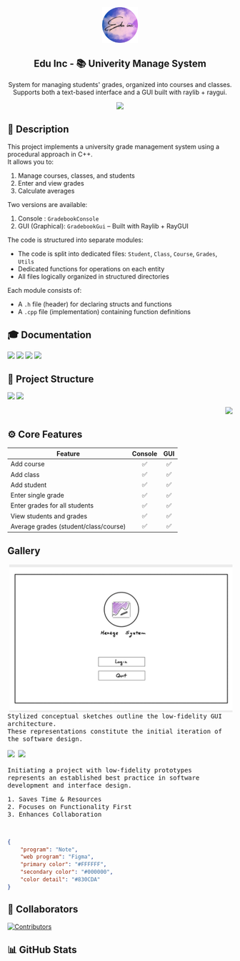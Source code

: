 <p align="center">
    <img src="assets/Logo-edu.png" width="80" />
    <h2 align="center">Edu Inc - 📚 Univerity Manage System</h2>
</p>

<p align="center">System for managing students' grades, organized into courses and classes.  
Supports both a text-based interface and a GUI built with raylib + raygui.</p>

<p align="center">
    <a href="https://github.com/Ercaino/UNI-GradeManager">
        <img src="https://img.shields.io/badge/community-Edu%20Inc-26233a?labelColor=191724&style=for-the-badge" />
    </a>
</p>

## 📝 Description

This project implements a university grade management system using a procedural approach in C++.
<br>
It allows you to:

1. Manage courses, classes, and students
2. Enter and view grades
3. Calculate averages
    
Two versions are available: 

1. Console : `GradebookConsole`
2. GUI (Graphical): `GradebookGui` – Built with Raylib + RayGUI
     
The code is structured into separate modules:

- The code is split into dedicated files: `Student`, `Class`, `Course`, `Grades`, `Utils`
- Dedicated functions for operations on each entity
- All files logically organized in structured directories

Each module consists of:
- A `.h` file (header) for declaring structs and functions
- A `.cpp` file (implementation) containing function definitions

## 🎓 Documentation

<p float="left">
  <p align="left">
    <!-- [![Static Badge](https://img.shields.io/badge/Structure-_?style=for-the-badge&color=blue)](./STRUCTURE.md) -->
    <a href="./assets/documentation/Installation.md"><img src="https://img.shields.io/badge/Compiler-_?style=for-the-badge&color=a72cff"></a>
    <a href="./assets/documentation/Installation.md"><img src="https://img.shields.io/badge/CMake-_?style=for-the-badge&color=9714ff"></a>
    <a href="./assets/documentation/Installation.md"><img src="https://img.shields.io/badge/Raylib/Rayguy-_?style=for-the-badge&color=8700f8"></a>
    <a href="./assets/documentation/Installation.md"><img src="https://img.shields.io/badge/Run-_?style=for-the-badge&color=7700e9"></a>
  </p>
</p>

## 📁 Project Structure

<p float="left">
  <p align="left">
    <!-- [![Static Badge](https://img.shields.io/badge/Structure-_?style=for-the-badge&color=blue)](./STRUCTURE.md) -->
    <a href="./STRUCTURE.md"><img src="https://img.shields.io/badge/Structure-_?style=for-the-badge&color=bf71ff"></a>
    <a href="./assets/documentation/TreeUpdate.md"><img src="https://img.shields.io/badge/Update.str-_?style=for-the-badge&color=bf71ff"></a>
  </p>
  <p align="right">
    <!-- ![Structure](https://github.com/Ercaino/UNI-GradeManager/actions/workflows/update_structure.yml/badge.svg) -->
    <img src="https://github.com/Ercaino/UNI-GradeManager/actions/workflows/update_structure.yml/badge.svg" /> 
  </p>
</p>

## ⚙️ Core Features

| Feature | Console | GUI |
|--------|:-------:|:---:|
| Add course | ✅ | ✅ |
| Add class | ✅ | ✅ |
| Add student | ✅ | ✅ |
| Enter single grade | ✅ | ✅ |
| Enter grades for all students | ✅ | ✅ |
| View students and grades | ✅ | ✅ |
| Average grades (student/class/course) | ✅ | ✅ |

## Gallery

<img align="right" width="500" src="./assets/gallery/Gallery-1.jpg" alt="Gallery" />

<p float="left">
  <p float="left">
    <samp><br>  
      Stylized conceptual sketches outline the low-fidelity GUI architecture. 
      <br>
      These representations constitute the initial iteration of the software design.
      <br><br>
      <a href="./assets/documentation/Gallery-Sketches.md"><img src="https://img.shields.io/badge/Sketches-_?style=for-the-badge&color=purple"></a>  
       <a href="./assets/documentation/Gallery.md"><img src="https://img.shields.io/badge/Screenshot-_?style=for-the-badge&color=purple"></a> 
      <br><br>
      Initiating a project with low-fidelity prototypes represents an established best practice in software development and interface design.
    </samp>
  </p>
</p>

<p float="left">
  <p float="left">
    <samp>
      1. Saves Time & Resources   
        <br>  
      2. Focuses on Functionality First 
        <br>  
      3. Enhances Collaboration
    </samp>
  </p>
</p><br>

```Json
{
	"program": "Note",
    "web program": "Figma",
    "primary color": "#FFFFFF",
    "secondary color": "#000000",
    "color detail": "#830CDA"
}
```




## 🏅 Collaborators

[![Contributors](https://contrib.rocks/image?repo=Ercaino/UNI-GradeManager&reload=1)](https://github.com/Ercaino/UNI-GradeManager/graphs/contributors)

## 📊 GitHub Stats


